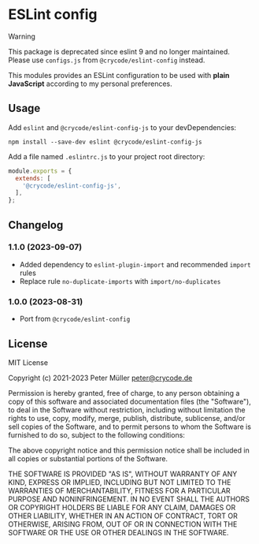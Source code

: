 # ESLint config

> [!WARNING]
> This package is deprecated since eslint 9 and no longer maintained.  
> Please use `configs.js` from `@crycode/eslint-config` instead.

This modules provides an ESLint configuration to be used with **plain JavaScript**
according to my personal preferences.

## Usage

Add `eslint` and `@crycode/eslint-config-js` to your devDependencies:

```shell
npm install --save-dev eslint @crycode/eslint-config-js
```

Add a file named `.eslintrc.js` to your project root directory:

```js
module.exports = {
  extends: [
    '@crycode/eslint-config-js',
  ],
};
```

## Changelog

<!--
    Placeholder for the next version (at the beginning of the line):
    ### **WORK IN PROGRESS**
-->
### 1.1.0 (2023-09-07)

* Added dependency to `eslint-plugin-import` and recommended `import` rules
* Replace rule `no-duplicate-imports` with `import/no-duplicates`

### 1.0.0 (2023-08-31)

* Port from `@crycode/eslint-config`

## License

MIT License

Copyright (c) 2021-2023 Peter Müller <peter@crycode.de>

Permission is hereby granted, free of charge, to any person obtaining a copy
of this software and associated documentation files (the "Software"), to deal
in the Software without restriction, including without limitation the rights
to use, copy, modify, merge, publish, distribute, sublicense, and/or sell
copies of the Software, and to permit persons to whom the Software is
furnished to do so, subject to the following conditions:

The above copyright notice and this permission notice shall be included in all
copies or substantial portions of the Software.

THE SOFTWARE IS PROVIDED "AS IS", WITHOUT WARRANTY OF ANY KIND, EXPRESS OR
IMPLIED, INCLUDING BUT NOT LIMITED TO THE WARRANTIES OF MERCHANTABILITY,
FITNESS FOR A PARTICULAR PURPOSE AND NONINFRINGEMENT. IN NO EVENT SHALL THE
AUTHORS OR COPYRIGHT HOLDERS BE LIABLE FOR ANY CLAIM, DAMAGES OR OTHER
LIABILITY, WHETHER IN AN ACTION OF CONTRACT, TORT OR OTHERWISE, ARISING FROM,
OUT OF OR IN CONNECTION WITH THE SOFTWARE OR THE USE OR OTHER DEALINGS IN THE
SOFTWARE.
